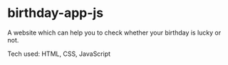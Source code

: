 # birthday-app-js

A website which can help you to check whether your birthday is lucky or not.

Tech used: HTML, CSS, JavaScript
